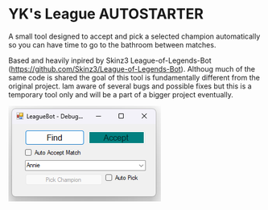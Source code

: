 # YK's League AUTOSTARTER
A small tool designed to accept and pick a selected champion automatically so you can have time to go to the bathroom between matches.

Based and heavily inpired by Skinz3 League-of-Legends-Bot (https://github.com/Skinz3/League-of-Legends-Bot).
Althoug much of the same code is shared the goal of this tool is fundamentally different from the original project. 
Iam aware of several bugs and possible fixes but this is a temporary tool only and will be a part of a bigger project eventually.

![screenshot](https://github.com/Yuuki-Moon/YK-s-League-AUTOSTARTER/blob/main/screenshot.png)

